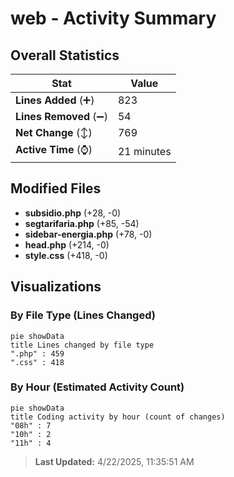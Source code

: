 # web - Activity Summary 

## Overall Statistics

| Stat                   | Value                                                             |
| ---------------------- | ----------------------------------------------------------------- |
| **Lines Added** (➕)   | 823                                          |
| **Lines Removed** (➖) | 54                                        |
| **Net Change** (↕)    | 769                |
| **Active Time** (⌚)   | 21 minutes |


## Modified Files
- **subsidio.php** (+28, -0)
- **segtarifaria.php** (+85, -54)
- **sidebar-energia.php** (+78, -0)
- **head.php** (+214, -0)
- **style.css** (+418, -0)

## Visualizations

### By File Type (Lines Changed)

```mermaid
pie showData
title Lines changed by file type
".php" : 459
".css" : 418
```

### By Hour (Estimated Activity Count)

```mermaid
pie showData
title Coding activity by hour (count of changes)
"08h" : 7
"10h" : 2
"11h" : 4
```


> **Last Updated:** 4/22/2025, 11:35:51 AM